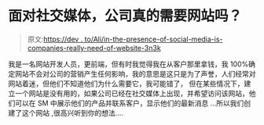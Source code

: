 # 面对社交媒体，公司真的需要网站吗？

> 原文:[https://dev . to/Ali/in-the-presence-of-social-media-is-companies-really-need-of-website-3n3k](https://dev.to/ali/in-the-presence-of-social-media-are-companies-really-in-need-of-website---3n3k)

我是一名网站开发人员，更前端，但有时我觉得我在从客户那里拿钱，我 100%确定网站不会对公司的营销产生任何影响，我的意思是这只是为了声誉，人们经常对网站着迷，但他们不知道他们为什么需要它，我可能错了， 但在某些情况下，建立一个网站是没有用的，如果公司已经在社交媒体上出现，并希望访问该网站，他们可以在 SM 中展示他们的产品并联系客户，显示他们的最新消息 ...所以我们创建了这个网站
,很高兴听到你的想法....